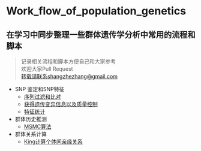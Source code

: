 # Work_flow_of_population_genetics

## 在学习中同步整理一些群体遗传学分析中常用的流程和脚本

> 记录相关流程和脚本方便自己和大家参考\
欢迎大家Pull Request\
转载请联系shangzhezhang@gmail.com

- SNP 鉴定和SNP特征
    - [序列过滤和比对](https://github.com/shangshanzhizhe/Work_flow_of_population_genetics/blob/master/Work_flows/Reads_clean_and_Mapping.md)
    - [获得遗传变异信息以及质量控制](https://github.com/shangshanzhizhe/Work_flow_of_population_genetics/blob/master/Work_flows/Call_variants_and_filtering.md)
    - [特征统计](https://github.com/shangshanzhizhe/Work_flow_of_population_genetics/blob/master/Work_flows/under_working.md)
- 群体历史推测
    - [MSMC算法](https://github.com/shangshanzhizhe/Work_flow_of_population_genetics/blob/master/Work_flows/msmc_demo.md)
- 群体关系计算
    - [King计算个体间亲缘关系](https://github.com/shangshanzhizhe/Work_flow_of_population_genetics/blob/master/Work_flows/king.md)